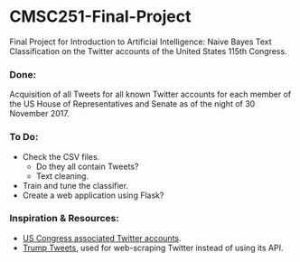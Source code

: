 # CMSC251-Final-Project
Final Project for Introduction to Artificial Intelligence: Naive Bayes Text Classification on the Twitter accounts of the United States 115th Congress.

### Done:
Acquisition of all Tweets for all known Twitter accounts for each member of the US House of Representatives and Senate as of the night of 30 November 2017.

### To Do:
* Check the CSV files.
  * Do they all contain Tweets?
  * Text cleaning.
* Train and tune the classifier.
* Create a web application using Flask?

### Inspiration & Resources:
* [US Congress associated Twitter accounts](https://gwu-libraries.github.io/sfm-ui/posts/2017-05-23-congress-seed-list).
* [Trump Tweets](https://github.com/sashaperigo/Trump-Tweets), used for web-scraping Twitter instead of using its API.
